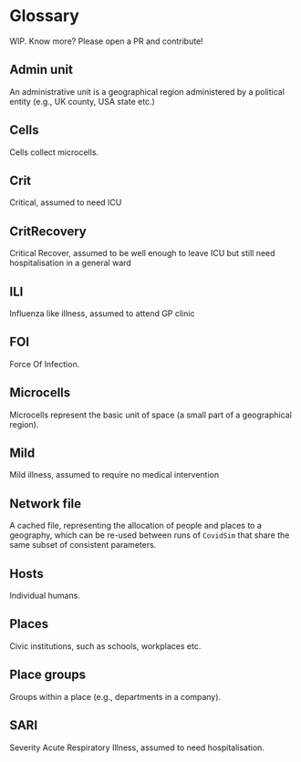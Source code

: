 # Glossary

WIP. Know more? Please open a PR and contribute!

## Admin unit

An administrative unit is a geographical region administered by a political
entity (e.g., UK county, USA state etc.)

## Cells

Cells collect microcells.

## Crit

Critical, assumed to need ICU

## CritRecovery

Critical Recover, assumed to be well enough to leave ICU but still need
hospitalisation in a general ward

## ILI

Influenza like illness, assumed to attend GP clinic

## FOI

Force Of Infection.

## Microcells

Microcells represent the basic unit of space (a small part of a geographical region).

## Mild

Mild illness, assumed to require no medical intervention

## Network file

A cached file, representing the allocation of people and places to a geography,
which can be re-used between runs of `CovidSim` that share the same subset of
consistent parameters.

## Hosts

Individual humans.

## Places

Civic institutions, such as schools, workplaces etc.

## Place groups

Groups within a place (e.g., departments in a company).

## SARI

Severity Acute Respiratory Illness, assumed to need hospitalisation.

